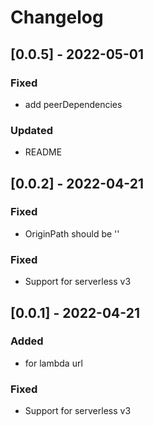 # Changelog

## [0.0.5] - 2022-05-01

### Fixed

- add peerDependencies

### Updated

- README

## [0.0.2] - 2022-04-21

### Fixed

- OriginPath should be ''

### Fixed

- Support for serverless v3

## [0.0.1] - 2022-04-21

### Added

- for lambda url

### Fixed

- Support for serverless v3
